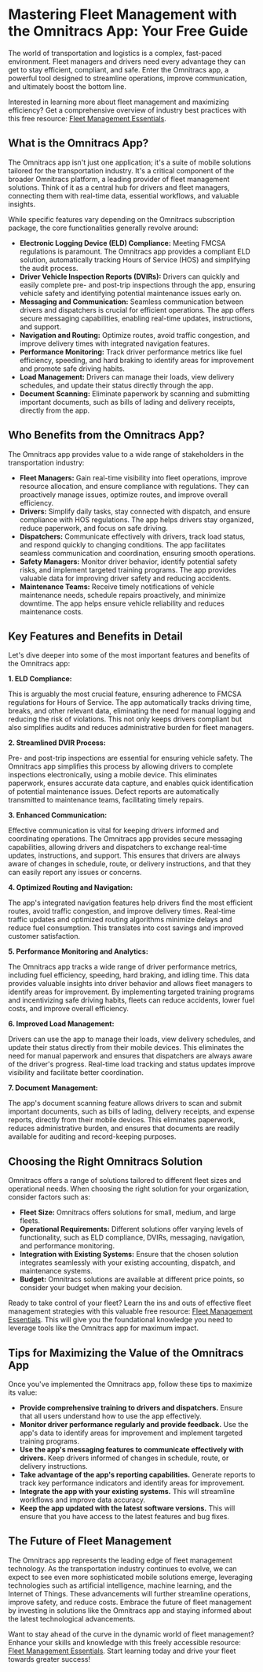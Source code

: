 # Mastering Fleet Management with the Omnitracs App: Your Free Guide

The world of transportation and logistics is a complex, fast-paced environment. Fleet managers and drivers need every advantage they can get to stay efficient, compliant, and safe. Enter the Omnitracs app, a powerful tool designed to streamline operations, improve communication, and ultimately boost the bottom line.

Interested in learning more about fleet management and maximizing efficiency? Get a comprehensive overview of industry best practices with this free resource: [Fleet Management Essentials](https://udemywork.com/omnitracs-app).

## What is the Omnitracs App?

The Omnitracs app isn't just one application; it's a suite of mobile solutions tailored for the transportation industry. It's a critical component of the broader Omnitracs platform, a leading provider of fleet management solutions. Think of it as a central hub for drivers and fleet managers, connecting them with real-time data, essential workflows, and valuable insights.

While specific features vary depending on the Omnitracs subscription package, the core functionalities generally revolve around:

*   **Electronic Logging Device (ELD) Compliance:** Meeting FMCSA regulations is paramount. The Omnitracs app provides a compliant ELD solution, automatically tracking Hours of Service (HOS) and simplifying the audit process.
*   **Driver Vehicle Inspection Reports (DVIRs):** Drivers can quickly and easily complete pre- and post-trip inspections through the app, ensuring vehicle safety and identifying potential maintenance issues early on.
*   **Messaging and Communication:** Seamless communication between drivers and dispatchers is crucial for efficient operations. The app offers secure messaging capabilities, enabling real-time updates, instructions, and support.
*   **Navigation and Routing:** Optimize routes, avoid traffic congestion, and improve delivery times with integrated navigation features.
*   **Performance Monitoring:** Track driver performance metrics like fuel efficiency, speeding, and hard braking to identify areas for improvement and promote safe driving habits.
*   **Load Management:** Drivers can manage their loads, view delivery schedules, and update their status directly through the app.
*   **Document Scanning:** Eliminate paperwork by scanning and submitting important documents, such as bills of lading and delivery receipts, directly from the app.

## Who Benefits from the Omnitracs App?

The Omnitracs app provides value to a wide range of stakeholders in the transportation industry:

*   **Fleet Managers:** Gain real-time visibility into fleet operations, improve resource allocation, and ensure compliance with regulations. They can proactively manage issues, optimize routes, and improve overall efficiency.
*   **Drivers:** Simplify daily tasks, stay connected with dispatch, and ensure compliance with HOS regulations. The app helps drivers stay organized, reduce paperwork, and focus on safe driving.
*   **Dispatchers:** Communicate effectively with drivers, track load status, and respond quickly to changing conditions. The app facilitates seamless communication and coordination, ensuring smooth operations.
*   **Safety Managers:** Monitor driver behavior, identify potential safety risks, and implement targeted training programs. The app provides valuable data for improving driver safety and reducing accidents.
*   **Maintenance Teams:** Receive timely notifications of vehicle maintenance needs, schedule repairs proactively, and minimize downtime. The app helps ensure vehicle reliability and reduces maintenance costs.

## Key Features and Benefits in Detail

Let's dive deeper into some of the most important features and benefits of the Omnitracs app:

**1. ELD Compliance:**

This is arguably the most crucial feature, ensuring adherence to FMCSA regulations for Hours of Service. The app automatically tracks driving time, breaks, and other relevant data, eliminating the need for manual logging and reducing the risk of violations. This not only keeps drivers compliant but also simplifies audits and reduces administrative burden for fleet managers.

**2. Streamlined DVIR Process:**

Pre- and post-trip inspections are essential for ensuring vehicle safety. The Omnitracs app simplifies this process by allowing drivers to complete inspections electronically, using a mobile device. This eliminates paperwork, ensures accurate data capture, and enables quick identification of potential maintenance issues. Defect reports are automatically transmitted to maintenance teams, facilitating timely repairs.

**3. Enhanced Communication:**

Effective communication is vital for keeping drivers informed and coordinating operations. The Omnitracs app provides secure messaging capabilities, allowing drivers and dispatchers to exchange real-time updates, instructions, and support. This ensures that drivers are always aware of changes in schedule, route, or delivery instructions, and that they can easily report any issues or concerns.

**4. Optimized Routing and Navigation:**

The app's integrated navigation features help drivers find the most efficient routes, avoid traffic congestion, and improve delivery times. Real-time traffic updates and optimized routing algorithms minimize delays and reduce fuel consumption. This translates into cost savings and improved customer satisfaction.

**5. Performance Monitoring and Analytics:**

The Omnitracs app tracks a wide range of driver performance metrics, including fuel efficiency, speeding, hard braking, and idling time. This data provides valuable insights into driver behavior and allows fleet managers to identify areas for improvement. By implementing targeted training programs and incentivizing safe driving habits, fleets can reduce accidents, lower fuel costs, and improve overall efficiency.

**6. Improved Load Management:**

Drivers can use the app to manage their loads, view delivery schedules, and update their status directly from their mobile devices. This eliminates the need for manual paperwork and ensures that dispatchers are always aware of the driver's progress. Real-time load tracking and status updates improve visibility and facilitate better coordination.

**7. Document Management:**

The app's document scanning feature allows drivers to scan and submit important documents, such as bills of lading, delivery receipts, and expense reports, directly from their mobile devices. This eliminates paperwork, reduces administrative burden, and ensures that documents are readily available for auditing and record-keeping purposes.

## Choosing the Right Omnitracs Solution

Omnitracs offers a range of solutions tailored to different fleet sizes and operational needs. When choosing the right solution for your organization, consider factors such as:

*   **Fleet Size:** Omnitracs offers solutions for small, medium, and large fleets.
*   **Operational Requirements:** Different solutions offer varying levels of functionality, such as ELD compliance, DVIRs, messaging, navigation, and performance monitoring.
*   **Integration with Existing Systems:** Ensure that the chosen solution integrates seamlessly with your existing accounting, dispatch, and maintenance systems.
*   **Budget:** Omnitracs solutions are available at different price points, so consider your budget when making your decision.

Ready to take control of your fleet? Learn the ins and outs of effective fleet management strategies with this valuable free resource: [Fleet Management Essentials](https://udemywork.com/omnitracs-app). This will give you the foundational knowledge you need to leverage tools like the Omnitracs app for maximum impact.

## Tips for Maximizing the Value of the Omnitracs App

Once you've implemented the Omnitracs app, follow these tips to maximize its value:

*   **Provide comprehensive training to drivers and dispatchers.** Ensure that all users understand how to use the app effectively.
*   **Monitor driver performance regularly and provide feedback.** Use the app's data to identify areas for improvement and implement targeted training programs.
*   **Use the app's messaging features to communicate effectively with drivers.** Keep drivers informed of changes in schedule, route, or delivery instructions.
*   **Take advantage of the app's reporting capabilities.** Generate reports to track key performance indicators and identify areas for improvement.
*   **Integrate the app with your existing systems.** This will streamline workflows and improve data accuracy.
*   **Keep the app updated with the latest software versions.** This will ensure that you have access to the latest features and bug fixes.

## The Future of Fleet Management

The Omnitracs app represents the leading edge of fleet management technology. As the transportation industry continues to evolve, we can expect to see even more sophisticated mobile solutions emerge, leveraging technologies such as artificial intelligence, machine learning, and the Internet of Things. These advancements will further streamline operations, improve safety, and reduce costs. Embrace the future of fleet management by investing in solutions like the Omnitracs app and staying informed about the latest technological advancements.

Want to stay ahead of the curve in the dynamic world of fleet management? Enhance your skills and knowledge with this freely accessible resource: [Fleet Management Essentials](https://udemywork.com/omnitracs-app). Start learning today and drive your fleet towards greater success!
